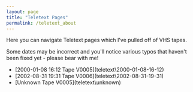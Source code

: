 ```yaml
---
layout: page
title: "Teletext Pages"
permalink: /teletext_about
---
```

Here you can navigate Teletext pages which I've pulled off of VHS tapes.

Some dates may be incorrect and you'll notice various typos that haven't been fixed yet - please bear with me!

- [2000-01-08 16:12 Tape V0005](teletext\2000-01-08-16-12\)
- [2002-08-31 19:31 Tape V0006](teletext\2002-08-31-19-31\)
- [Unknown Tape V0005](teletext\unknown\)